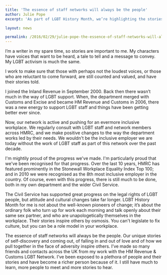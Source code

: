 ```yaml
---
title: 'The essence of staff networks will always be the people'
author: Julie Pope
excerpt: 'As part of LGBT History Month, we’re highlighting the stories of LGB* civil servants and Civil Service diversity networks. Julie Pope works at HM Revenue and Customs. She writes about the important of networks and visible LGBT people in the workplace.'

layout: news

permalink: /2016/02/29/julie-pope-the-essence-of-staff-networks-will-always-be-the-people/
---
```


I’m a writer in my spare time, so stories are important to me. My characters have voices that want to be heard, a tale to tell and a message to convey. My LGBT activism is much the same.

I work to make sure that those with perhaps not the loudest voices, or those who are reluctant to come forward, are still counted and valued, and have their stories told.

I joined the Inland Revenue in September 2000. Back then there wasn’t much in the way of LGBT support. When, the department merged with Customs and Excise and became HM Revenue and Customs in 2006, there was a new energy to support LGBT staff and things  have been getting better ever since.

Now, our network is active and pushing for an evermore inclusive workplace. We regularly consult with LGBT staff and network members across HMRC, and we make positive changes to the way the department works led by their needs. We wouldn't be the inclusive employer we are today without the work of LGBT staff as part of this network over the past decade.

I'm mightily proud of the progress we've made. I'm particularly proud that we've been recognised for that progress. Over the last 10 years, HMRC has featured prominently in the Stonewall Workplace Equality Index Top 100; and in 2010 we were recognised as the 8th most inclusive employer in the country. Of course, even with this progress, there is still much to be done, both in my own department and the wider Civil Service.

The Civil Service has supported great progress on the legal rights of LGBT people, but attitude and cultural changes take far longer. LGBT History Month for me is not about the well-known pioneers of change; it’s about the ordinary folk who turn up for work each morning and talk openly about their same sex partner, and who are unapologetically themselves in the workplace. Their stories inspire others by osmosis. You can't legislate to fix culture, but you can be a role model in your workplace.

The essence of staff networks will always be the people. Our unique stories of self-discovery and coming out, of falling in and out of love and of how we pull together in the face of adversity inspire others. I’ve made so many friends and contacts across the UK from my work with the HM Revenue &amp; Customs LGBT Network. I’ve been exposed to a plethora of people and their stories and have become a richer person because of it. I still have much to learn, more people to meet and more stories to hear.